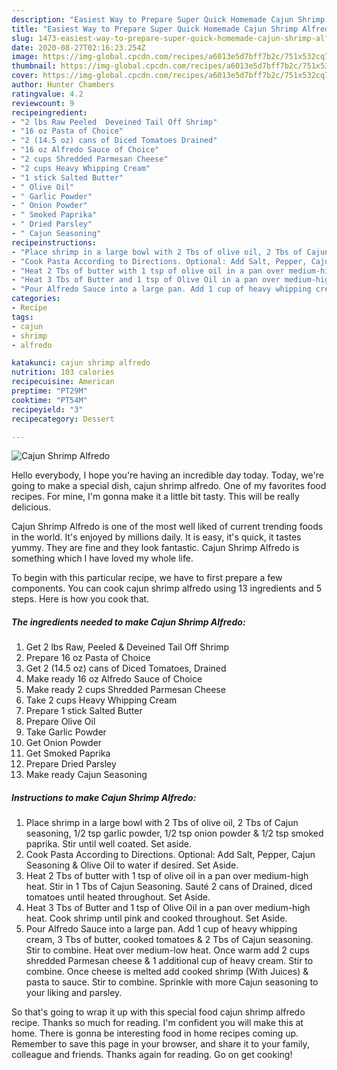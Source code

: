 ```yaml
---
description: "Easiest Way to Prepare Super Quick Homemade Cajun Shrimp Alfredo"
title: "Easiest Way to Prepare Super Quick Homemade Cajun Shrimp Alfredo"
slug: 1473-easiest-way-to-prepare-super-quick-homemade-cajun-shrimp-alfredo
date: 2020-08-27T02:16:23.254Z
image: https://img-global.cpcdn.com/recipes/a6013e5d7bff7b2c/751x532cq70/cajun-shrimp-alfredo-recipe-main-photo.jpg
thumbnail: https://img-global.cpcdn.com/recipes/a6013e5d7bff7b2c/751x532cq70/cajun-shrimp-alfredo-recipe-main-photo.jpg
cover: https://img-global.cpcdn.com/recipes/a6013e5d7bff7b2c/751x532cq70/cajun-shrimp-alfredo-recipe-main-photo.jpg
author: Hunter Chambers
ratingvalue: 4.2
reviewcount: 9
recipeingredient:
- "2 lbs Raw Peeled  Deveined Tail Off Shrimp"
- "16 oz Pasta of Choice"
- "2 (14.5 oz) cans of Diced Tomatoes Drained"
- "16 oz Alfredo Sauce of Choice"
- "2 cups Shredded Parmesan Cheese"
- "2 cups Heavy Whipping Cream"
- "1 stick Salted Butter"
- " Olive Oil"
- " Garlic Powder"
- " Onion Powder"
- " Smoked Paprika"
- " Dried Parsley"
- " Cajun Seasoning"
recipeinstructions:
- "Place shrimp in a large bowl with 2 Tbs of olive oil, 2 Tbs of Cajun seasoning, 1/2 tsp garlic powder, 1/2 tsp onion powder &amp; 1/2 tsp smoked paprika. Stir until well coated. Set aside."
- "Cook Pasta According to Directions. Optional: Add Salt, Pepper, Cajun Seasoning &amp; Olive Oil to water if desired. Set Aside."
- "Heat 2 Tbs of butter with 1 tsp of olive oil in a pan over medium-high heat. Stir in 1 Tbs of Cajun Seasoning. Sauté 2 cans of Drained, diced tomatoes until heated throughout. Set Aside."
- "Heat 3 Tbs of Butter and 1 tsp of Olive Oil in a pan over medium-high heat. Cook shrimp until pink and cooked throughout. Set Aside."
- "Pour Alfredo Sauce into a large pan. Add 1 cup of heavy whipping cream, 3 Tbs of butter, cooked tomatoes &amp; 2 Tbs of Cajun seasoning. Stir to combine. Heat over medium-low heat. Once warm add 2 cups shredded Parmesan cheese &amp; 1 additional cup of heavy cream. Stir to combine. Once cheese is melted add cooked shrimp (With Juices) &amp; pasta to sauce. Stir to combine. Sprinkle with more Cajun seasoning to your liking and parsley."
categories:
- Recipe
tags:
- cajun
- shrimp
- alfredo

katakunci: cajun shrimp alfredo 
nutrition: 103 calories
recipecuisine: American
preptime: "PT29M"
cooktime: "PT54M"
recipeyield: "3"
recipecategory: Dessert

---
```



![Cajun Shrimp Alfredo](https://img-global.cpcdn.com/recipes/a6013e5d7bff7b2c/751x532cq70/cajun-shrimp-alfredo-recipe-main-photo.jpg)

Hello everybody, I hope you're having an incredible day today. Today, we're going to make a special dish, cajun shrimp alfredo. One of my favorites food recipes. For mine, I'm gonna make it a little bit tasty. This will be really delicious.



Cajun Shrimp Alfredo is one of the most well liked of current trending foods in the world. It's enjoyed by millions daily. It is easy, it's quick, it tastes yummy. They are fine and they look fantastic. Cajun Shrimp Alfredo is something which I have loved my whole life.


To begin with this particular recipe, we have to first prepare a few components. You can cook cajun shrimp alfredo using 13 ingredients and 5 steps. Here is how you cook that.

<!--inarticleads1-->

##### The ingredients needed to make Cajun Shrimp Alfredo:

1. Get 2 lbs Raw, Peeled &amp; Deveined Tail Off Shrimp
1. Prepare 16 oz Pasta of Choice
1. Get 2 (14.5 oz) cans of Diced Tomatoes, Drained
1. Make ready 16 oz Alfredo Sauce of Choice
1. Make ready 2 cups Shredded Parmesan Cheese
1. Take 2 cups Heavy Whipping Cream
1. Prepare 1 stick Salted Butter
1. Prepare  Olive Oil
1. Take  Garlic Powder
1. Get  Onion Powder
1. Get  Smoked Paprika
1. Prepare  Dried Parsley
1. Make ready  Cajun Seasoning




<!--inarticleads2-->

##### Instructions to make Cajun Shrimp Alfredo:

1. Place shrimp in a large bowl with 2 Tbs of olive oil, 2 Tbs of Cajun seasoning, 1/2 tsp garlic powder, 1/2 tsp onion powder &amp; 1/2 tsp smoked paprika. Stir until well coated. Set aside.
1. Cook Pasta According to Directions. Optional: Add Salt, Pepper, Cajun Seasoning &amp; Olive Oil to water if desired. Set Aside.
1. Heat 2 Tbs of butter with 1 tsp of olive oil in a pan over medium-high heat. Stir in 1 Tbs of Cajun Seasoning. Sauté 2 cans of Drained, diced tomatoes until heated throughout. Set Aside.
1. Heat 3 Tbs of Butter and 1 tsp of Olive Oil in a pan over medium-high heat. Cook shrimp until pink and cooked throughout. Set Aside.
1. Pour Alfredo Sauce into a large pan. Add 1 cup of heavy whipping cream, 3 Tbs of butter, cooked tomatoes &amp; 2 Tbs of Cajun seasoning. Stir to combine. Heat over medium-low heat. Once warm add 2 cups shredded Parmesan cheese &amp; 1 additional cup of heavy cream. Stir to combine. Once cheese is melted add cooked shrimp (With Juices) &amp; pasta to sauce. Stir to combine. Sprinkle with more Cajun seasoning to your liking and parsley.




So that's going to wrap it up with this special food cajun shrimp alfredo recipe. Thanks so much for reading. I'm confident you will make this at home. There is gonna be interesting food in home recipes coming up. Remember to save this page in your browser, and share it to your family, colleague and friends. Thanks again for reading. Go on get cooking!
